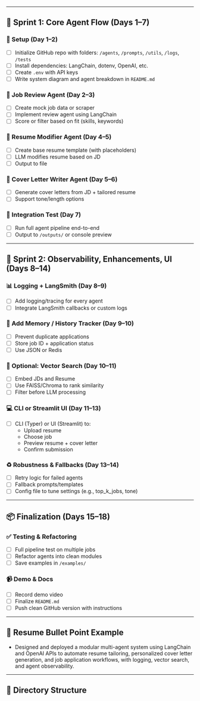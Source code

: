 
---

## 🏁 Sprint 1: Core Agent Flow (Days 1–7)

### 🔧 Setup (Day 1–2)
- [ ] Initialize GitHub repo with folders: `/agents`, `/prompts`, `/utils`, `/logs`, `/tests`
- [ ] Install dependencies: LangChain, dotenv, OpenAI, etc.
- [ ] Create `.env` with API keys
- [ ] Write system diagram and agent breakdown in `README.md`

### 👀 Job Review Agent (Day 2–3)
- [ ] Create mock job data or scraper
- [ ] Implement review agent using LangChain
- [ ] Score or filter based on fit (skills, keywords)

### 📄 Resume Modifier Agent (Day 4–5)
- [ ] Create base resume template (with placeholders)
- [ ] LLM modifies resume based on JD
- [ ] Output to file

### 📝 Cover Letter Writer Agent (Day 5–6)
- [ ] Generate cover letters from JD + tailored resume
- [ ] Support tone/length options

### 🧪 Integration Test (Day 7)
- [ ] Run full agent pipeline end-to-end
- [ ] Output to `/outputs/` or console preview

---

## 💎 Sprint 2: Observability, Enhancements, UI (Days 8–14)

### 📊 Logging + LangSmith (Day 8–9)
- [ ] Add logging/tracing for every agent
- [ ] Integrate LangSmith callbacks or custom logs

### 🧠 Add Memory / History Tracker (Day 9–10)
- [ ] Prevent duplicate applications
- [ ] Store job ID + application status
- [ ] Use JSON or Redis

### 🧲 Optional: Vector Search (Day 10–11)
- [ ] Embed JDs and Resume
- [ ] Use FAISS/Chroma to rank similarity
- [ ] Filter before LLM processing

### 💻 CLI or Streamlit UI (Day 11–13)
- [ ] CLI (Typer) or UI (Streamlit) to:
  - Upload resume
  - Choose job
  - Preview resume + cover letter
  - Confirm submission

### ♻️ Robustness & Fallbacks (Day 13–14)
- [ ] Retry logic for failed agents
- [ ] Fallback prompts/templates
- [ ] Config file to tune settings (e.g., top_k_jobs, tone)

---

## 📦 Finalization (Days 15–18)

### ✅ Testing & Refactoring
- [ ] Full pipeline test on multiple jobs
- [ ] Refactor agents into clean modules
- [ ] Save examples in `/examples/`

### 📹 Demo & Docs
- [ ] Record demo video
- [ ] Finalize `README.md`
- [ ] Push clean GitHub version with instructions

---

## 🧠 Resume Bullet Point Example

- Designed and deployed a modular multi-agent system using LangChain and OpenAI APIs to automate resume tailoring, personalized cover letter generation, and job application workflows, with logging, vector search, and agent observability.

---

## 📂 Directory Structure


